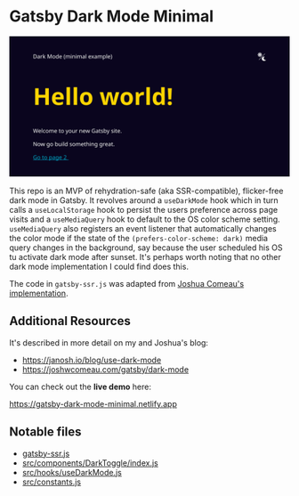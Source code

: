 # Gatsby Dark Mode Minimal

[![dark-mode-mvp screenshot](dark-mode-mvp.svg)](https://gatsby-dark-mode-minimal.netlify.app)

This repo is an MVP of rehydration-safe (aka SSR-compatible), flicker-free dark mode in Gatsby. It revolves around a `useDarkMode` hook which in turn calls a `useLocalStorage` hook to persist the users preference across page visits and a `useMediaQuery` hook to default to the OS color scheme setting. `useMediaQuery` also registers an event listener that automatically changes the color mode if the state of the `(prefers-color-scheme: dark)` media query changes in the background, say because the user scheduled his OS tu activate dark mode after sunset. It's perhaps worth noting that no other dark mode implementation I could find does this.

The code in `gatsby-ssr.js` was adapted from [Joshua Comeau's implementation](https://github.com/joshwcomeau/dark-mode-minimal).

## Additional Resources

It's described in more detail on my and Joshua's blog:

- <https://janosh.io/blog/use-dark-mode>
- <https://joshwcomeau.com/gatsby/dark-mode>

You can check out the **live demo** here:

<https://gatsby-dark-mode-minimal.netlify.app>

## Notable files

- [gatsby-ssr.js](gatsby-ssr.js)
- [src/components/DarkToggle/index.js](src/components/DarkToggle/index.js)
- [src/hooks/useDarkMode.js](src/hooks/useDarkMode.js)
- [src/constants.js](src/constants.js)
